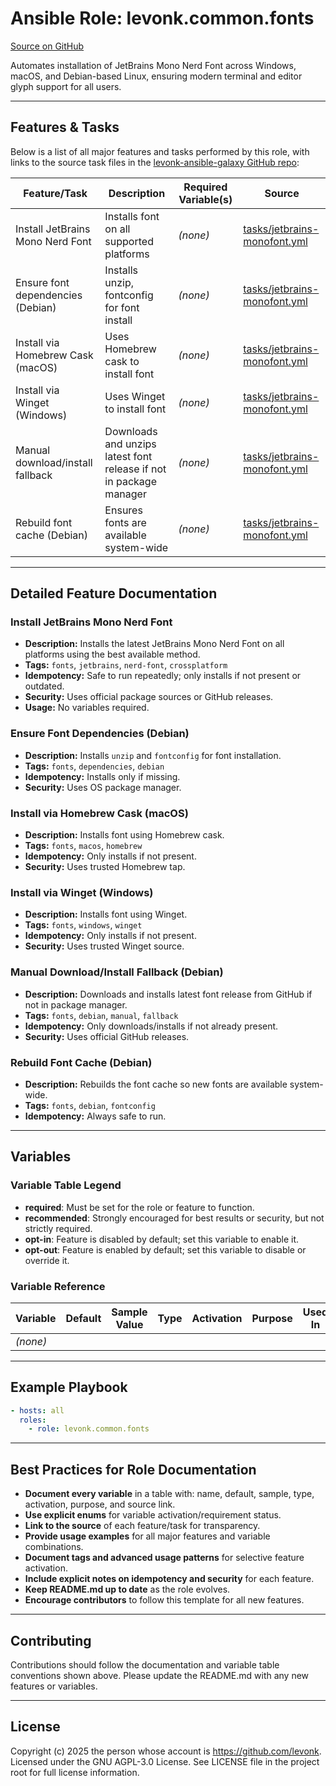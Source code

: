 # Ansible Role: levonk.common.fonts

[Source on GitHub](https://github.com/levonk/levonk-ansible-galaxy/tree/main/levonk/common/roles/fonts)

Automates installation of JetBrains Mono Nerd Font across Windows, macOS, and Debian-based Linux, ensuring modern terminal and editor glyph support for all users.

---

## Features & Tasks

Below is a list of all major features and tasks performed by this role, with links to the source task files in the [levonk-ansible-galaxy GitHub repo](https://github.com/levonk/levonk-ansible-galaxy/tree/main/levonk/common/roles/fonts/tasks):

| Feature/Task                           | Description                                                       | Required Variable(s) | Source |
|----------------------------------------|-------------------------------------------------------------------|----------------------|--------|
| Install JetBrains Mono Nerd Font       | Installs font on all supported platforms                          | *(none)*             | [tasks/jetbrains-monofont.yml](tasks/jetbrains-monofont.yml) |
| Ensure font dependencies (Debian)      | Installs unzip, fontconfig for font install                       | *(none)*             | [tasks/jetbrains-monofont.yml](tasks/jetbrains-monofont.yml) |
| Install via Homebrew Cask (macOS)      | Uses Homebrew cask to install font                                | *(none)*             | [tasks/jetbrains-monofont.yml](tasks/jetbrains-monofont.yml) |
| Install via Winget (Windows)           | Uses Winget to install font                                       | *(none)*             | [tasks/jetbrains-monofont.yml](tasks/jetbrains-monofont.yml) |
| Manual download/install fallback       | Downloads and unzips latest font release if not in package manager| *(none)*             | [tasks/jetbrains-monofont.yml](tasks/jetbrains-monofont.yml) |
| Rebuild font cache (Debian)            | Ensures fonts are available system-wide                           | *(none)*             | [tasks/jetbrains-monofont.yml](tasks/jetbrains-monofont.yml) |

---

## Detailed Feature Documentation

### Install JetBrains Mono Nerd Font
- **Description:** Installs the latest JetBrains Mono Nerd Font on all platforms using the best available method.
- **Tags:** `fonts`, `jetbrains`, `nerd-font`, `crossplatform`
- **Idempotency:** Safe to run repeatedly; only installs if not present or outdated.
- **Security:** Uses official package sources or GitHub releases.
- **Usage:** No variables required.

### Ensure Font Dependencies (Debian)
- **Description:** Installs `unzip` and `fontconfig` for font installation.
- **Tags:** `fonts`, `dependencies`, `debian`
- **Idempotency:** Installs only if missing.
- **Security:** Uses OS package manager.

### Install via Homebrew Cask (macOS)
- **Description:** Installs font using Homebrew cask.
- **Tags:** `fonts`, `macos`, `homebrew`
- **Idempotency:** Only installs if not present.
- **Security:** Uses trusted Homebrew tap.

### Install via Winget (Windows)
- **Description:** Installs font using Winget.
- **Tags:** `fonts`, `windows`, `winget`
- **Idempotency:** Only installs if not present.
- **Security:** Uses trusted Winget source.

### Manual Download/Install Fallback (Debian)
- **Description:** Downloads and installs latest font release from GitHub if not in package manager.
- **Tags:** `fonts`, `debian`, `manual`, `fallback`
- **Idempotency:** Only downloads/installs if not already present.
- **Security:** Uses official GitHub releases.

### Rebuild Font Cache (Debian)
- **Description:** Rebuilds the font cache so new fonts are available system-wide.
- **Tags:** `fonts`, `debian`, `fontconfig`
- **Idempotency:** Always safe to run.

---

## Variables

### Variable Table Legend
- **required**: Must be set for the role or feature to function.
- **recommended**: Strongly encouraged for best results or security, but not strictly required.
- **opt-in**: Feature is disabled by default; set this variable to enable it.
- **opt-out**: Feature is enabled by default; set this variable to disable or override it.

### Variable Reference

| Variable | Default | Sample Value | Type | Activation | Purpose | Used In |
|----------|---------|--------------|------|------------|---------|---------|
| *(none)* |         |              |      |            |         |         |

---

## Example Playbook

```yaml
- hosts: all
  roles:
    - role: levonk.common.fonts
```

---

## Best Practices for Role Documentation
- **Document every variable** in a table with: name, default, sample, type, activation, purpose, and source link.
- **Use explicit enums** for variable activation/requirement status.
- **Link to the source** of each feature/task for transparency.
- **Provide usage examples** for all major features and variable combinations.
- **Document tags and advanced usage patterns** for selective feature activation.
- **Include explicit notes on idempotency and security** for each feature.
- **Keep README.md up to date** as the role evolves.
- **Encourage contributors** to follow this template for all new features.

---

## Contributing

Contributions should follow the documentation and variable table conventions shown above. Please update the README.md with any new features or variables.

---

## License

Copyright (c) 2025 the person whose account is https://github.com/levonk. Licensed under the GNU AGPL-3.0 License. See LICENSE file in the project root for full license information.

